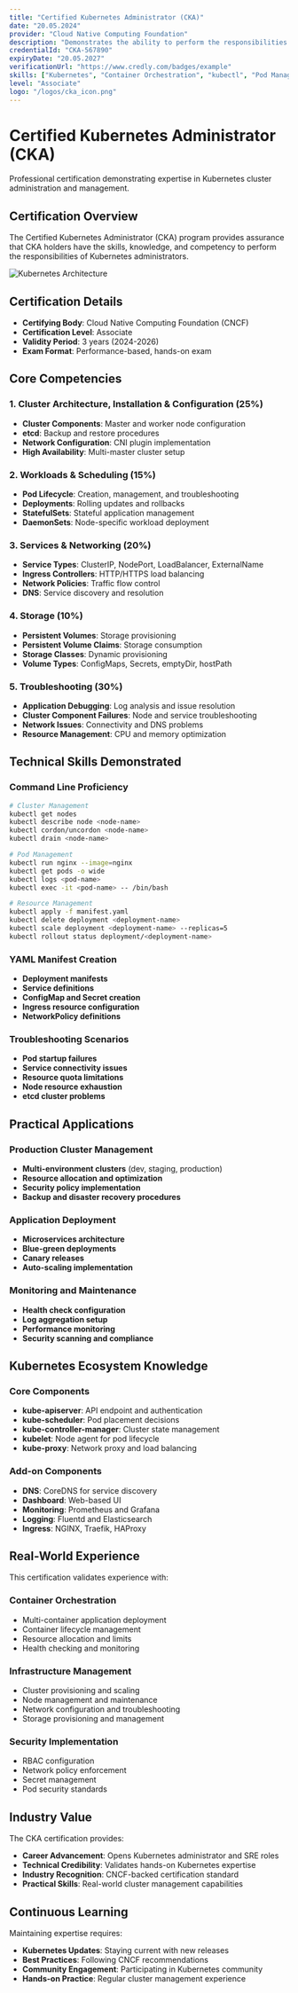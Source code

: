 ```yaml
---
title: "Certified Kubernetes Administrator (CKA)"
date: "20.05.2024"
provider: "Cloud Native Computing Foundation"
description: "Demonstrates the ability to perform the responsibilities of Kubernetes administrator"
credentialId: "CKA-567890"
expiryDate: "20.05.2027"
verificationUrl: "https://www.credly.com/badges/example"
skills: ["Kubernetes", "Container Orchestration", "kubectl", "Pod Management", "Networking", "Storage"]
level: "Associate"
logo: "/logos/cka_icon.png"
---
```


# Certified Kubernetes Administrator (CKA)

Professional certification demonstrating expertise in Kubernetes cluster administration and management.

## Certification Overview

The Certified Kubernetes Administrator (CKA) program provides assurance that CKA holders have the skills, knowledge, and competency to perform the responsibilities of Kubernetes administrators.

![Kubernetes Architecture](/images/external_secret.jpg)

## Certification Details

- **Certifying Body**: Cloud Native Computing Foundation (CNCF)
- **Certification Level**: Associate
- **Validity Period**: 3 years (2024-2026)
- **Exam Format**: Performance-based, hands-on exam

## Core Competencies

### 1. Cluster Architecture, Installation & Configuration (25%)
- **Cluster Components**: Master and worker node configuration
- **etcd**: Backup and restore procedures
- **Network Configuration**: CNI plugin implementation
- **High Availability**: Multi-master cluster setup

### 2. Workloads & Scheduling (15%)
- **Pod Lifecycle**: Creation, management, and troubleshooting
- **Deployments**: Rolling updates and rollbacks
- **StatefulSets**: Stateful application management
- **DaemonSets**: Node-specific workload deployment

### 3. Services & Networking (20%)
- **Service Types**: ClusterIP, NodePort, LoadBalancer, ExternalName
- **Ingress Controllers**: HTTP/HTTPS load balancing
- **Network Policies**: Traffic flow control
- **DNS**: Service discovery and resolution

### 4. Storage (10%)
- **Persistent Volumes**: Storage provisioning
- **Persistent Volume Claims**: Storage consumption
- **Storage Classes**: Dynamic provisioning
- **Volume Types**: ConfigMaps, Secrets, emptyDir, hostPath

### 5. Troubleshooting (30%)
- **Application Debugging**: Log analysis and issue resolution
- **Cluster Component Failures**: Node and service troubleshooting
- **Network Issues**: Connectivity and DNS problems
- **Resource Management**: CPU and memory optimization

## Technical Skills Demonstrated

### Command Line Proficiency
```bash
# Cluster Management
kubectl get nodes
kubectl describe node <node-name>
kubectl cordon/uncordon <node-name>
kubectl drain <node-name>

# Pod Management
kubectl run nginx --image=nginx
kubectl get pods -o wide
kubectl logs <pod-name>
kubectl exec -it <pod-name> -- /bin/bash

# Resource Management
kubectl apply -f manifest.yaml
kubectl delete deployment <deployment-name>
kubectl scale deployment <deployment-name> --replicas=5
kubectl rollout status deployment/<deployment-name>
```

### YAML Manifest Creation
- **Deployment manifests**
- **Service definitions**
- **ConfigMap and Secret creation**
- **Ingress resource configuration**
- **NetworkPolicy definitions**

### Troubleshooting Scenarios
- **Pod startup failures**
- **Service connectivity issues**
- **Resource quota limitations**
- **Node resource exhaustion**
- **etcd cluster problems**

## Practical Applications

### Production Cluster Management
- **Multi-environment clusters** (dev, staging, production)
- **Resource allocation and optimization**
- **Security policy implementation**
- **Backup and disaster recovery procedures**

### Application Deployment
- **Microservices architecture**
- **Blue-green deployments**
- **Canary releases**
- **Auto-scaling implementation**

### Monitoring and Maintenance
- **Health check configuration**
- **Log aggregation setup**
- **Performance monitoring**
- **Security scanning and compliance**

## Kubernetes Ecosystem Knowledge

### Core Components
- **kube-apiserver**: API endpoint and authentication
- **kube-scheduler**: Pod placement decisions
- **kube-controller-manager**: Cluster state management
- **kubelet**: Node agent for pod lifecycle
- **kube-proxy**: Network proxy and load balancing

### Add-on Components
- **DNS**: CoreDNS for service discovery
- **Dashboard**: Web-based UI
- **Monitoring**: Prometheus and Grafana
- **Logging**: Fluentd and Elasticsearch
- **Ingress**: NGINX, Traefik, HAProxy

## Real-World Experience

This certification validates experience with:

### Container Orchestration
- Multi-container application deployment
- Container lifecycle management
- Resource allocation and limits
- Health checking and monitoring

### Infrastructure Management
- Cluster provisioning and scaling
- Node management and maintenance
- Network configuration and troubleshooting
- Storage provisioning and management

### Security Implementation
- RBAC configuration
- Network policy enforcement
- Secret management
- Pod security standards

## Industry Value

The CKA certification provides:
- **Career Advancement**: Opens Kubernetes administrator and SRE roles
- **Technical Credibility**: Validates hands-on Kubernetes expertise
- **Industry Recognition**: CNCF-backed certification standard
- **Practical Skills**: Real-world cluster management capabilities

## Continuous Learning

Maintaining expertise requires:
- **Kubernetes Updates**: Staying current with new releases
- **Best Practices**: Following CNCF recommendations
- **Community Engagement**: Participating in Kubernetes community
- **Hands-on Practice**: Regular cluster management experience
